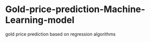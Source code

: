 # Gold-price-prediction-Machine-Learning-model
gold price prediction based on regression algorithms
